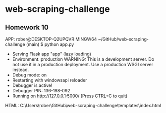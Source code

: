 # web-scraping-challenge
## Homework 10
APP: 
rober@DESKTOP-Q2UPQVR MINGW64 ~/GitHub/web-scraping-challenge (main)
$ python app.py
 * Serving Flask app "app" (lazy loading)
 * Environment: production
   WARNING: This is a development server. Do not use it in a production deployment.
   Use a production WSGI server instead.
 * Debug mode: on
 * Restarting with windowsapi reloader
 * Debugger is active!
 * Debugger PIN: 136-198-092
 * Running on http://127.0.0.1:5000/ (Press CTRL+C to quit)

HTML: 
C:\Users\rober\GitHub\web-scraping-challenge\templates\index.html
